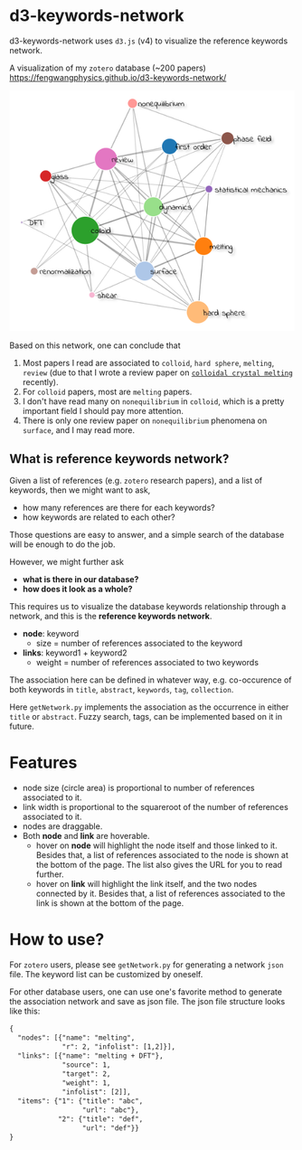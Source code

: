 # d3-keywords-network

d3-keywords-network uses `d3.js` (v4) to visualize the reference keywords network.

A visualization of my `zotero` database (~200 papers) https://fengwangphysics.github.io/d3-keywords-network/

![](screen.png)

Based on this network, one can conclude that
  1. Most papers I read are associated to `colloid`, `hard sphere`, `melting`, `review` (due to that I wrote a review paper on [`colloidal crystal melting`]("http://onlinelibrary.wiley.com/doi/10.1002/adfm.201603077/full") recently).
  2. For `colloid` papers, most are `melting` papers.
  3. I don't have read many on `nonequilibrium` in `colloid`, which is a pretty important field I should pay more attention.
  4. There is only one review paper on `nonequilibrium` phenomena on `surface`, and I may read more.

## What is reference keywords network?
Given a list of references (e.g. `zotero` research papers), and a list of keywords, then we might want to ask,
  * how many references are there for each keywords?
  * how keywords are related to each other?

Those questions are easy to answer, and a simple search of the database will be enough to do the job.

However, we might further ask
  * **what is there in our database?**
  * **how does it look as a whole?**

This requires us to visualize the database keywords relationship through a network, and this is the **reference keywords network**.
  * **node**: keyword
    - size = number of references associated to the keyword
  * **links**: keyword1 + keyword2
    - weight = number of references associated to two keywords

The association here can be defined in whatever way, e.g. co-occurence of both keywords in `title`, `abstract`, `keywords`, `tag`, `collection`.

Here `getNetwork.py` implements the association as the occurrence in either `title` or `abstract`. Fuzzy search, tags, can be implemented based on it in future.

# Features
* node size (circle area) is proportional to number of references associated to it.
* link width is proportional to the squareroot of the number of references associated to it.
* nodes are draggable.
* Both **node** and **link** are hoverable.
  - hover on **node** will highlight the node itself and those linked to it. Besides that, a list of references associated to the node is shown at the bottom of the page. The list also gives the URL for you to read further.
  - hover on **link** will highlight the link itself, and the two nodes connected by it. Besides that, a list of references associated to the link is shown at the bottom of the page.

# How to use?
For `zotero` users, please see `getNetwork.py` for generating a network `json` file. The keyword list can be customized by oneself.

For other database users, one can use one's favorite method to generate the association network and save as json file. The json file structure looks like this:
```
{
  "nodes": [{"name": "melting",
             "r": 2, "infolist": [1,2]}],
  "links": [{"name": "melting + DFT"},
             "source": 1,
             "target": 2,
             "weight": 1,
             "infolist": [2]],
  "items": {"1": {"title": "abc",
                  "url": "abc"},
            "2": {"title": "def",
                  "url": "def"}}
}
```
